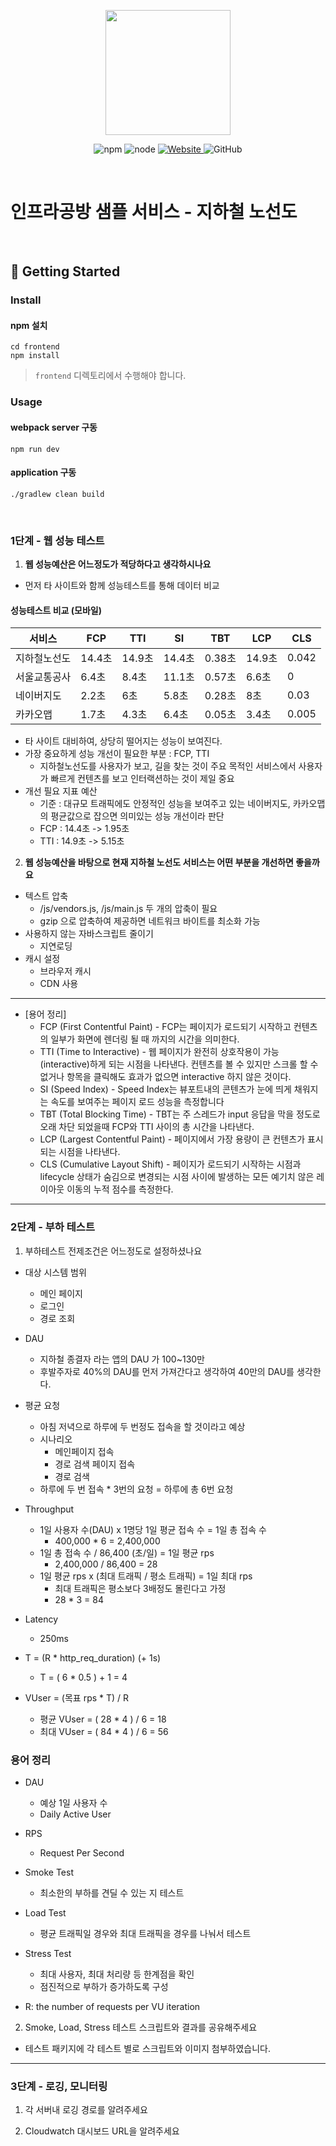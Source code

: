 <p align="center">
    <img width="200px;" src="https://raw.githubusercontent.com/woowacourse/atdd-subway-admin-frontend/master/images/main_logo.png"/>
</p>
<p align="center">
  <img alt="npm" src="https://img.shields.io/badge/npm-%3E%3D%205.5.0-blue">
  <img alt="node" src="https://img.shields.io/badge/node-%3E%3D%209.3.0-blue">
  <a href="https://edu.nextstep.camp/c/R89PYi5H" alt="nextstep atdd">
    <img alt="Website" src="https://img.shields.io/website?url=https%3A%2F%2Fedu.nextstep.camp%2Fc%2FR89PYi5H">
  </a>
  <img alt="GitHub" src="https://img.shields.io/github/license/next-step/atdd-subway-service">
</p>

<br>

# 인프라공방 샘플 서비스 - 지하철 노선도

<br>

## 🚀 Getting Started

### Install
#### npm 설치
```
cd frontend
npm install
```
> `frontend` 디렉토리에서 수행해야 합니다.

### Usage
#### webpack server 구동
```
npm run dev
```
#### application 구동
```
./gradlew clean build
```
<br>


### 1단계 - 웹 성능 테스트
1. **웹 성능예산은 어느정도가 적당하다고 생각하시나요**
* 먼저 타 사이트와 함께 성능테스트를 통해 데이터 비교
 #### 성능테스트 비교 (모바일)
|서비스|FCP|TTI|SI|TBT|LCP|CLS|
|---|---|---|---|---|---|---|
|지하철노선도|14.4초|14.9초|14.4초|0.38초|14.9초|0.042|
|서울교통공사|6.4초|8.4초|11.1초|0.57초|6.6초|0|
|네이버지도|2.2초|6초|5.8초|0.28초|8초|0.03|
|카카오맵|1.7초|4.3초|6.4초|0.05초|3.4초|0.005|
* 타 사이트 대비하여, 상당히 떨어지는 성능이 보여진다.
* 가장 중요하게 성능 개선이 필요한 부분 : FCP, TTI
  * 지하철노선도를 사용자가 보고, 길을 찾는 것이 주요 목적인 서비스에서 사용자가 빠르게 컨텐츠를 보고 인터랙션하는 것이 제일 중요
* 개선 필요 지표 예산
  * 기준 : 대규모 트래픽에도 안정적인 성능을 보여주고 있는 네이버지도, 카카오맵의 평균값으로 잡으면 의미있는 성능 개선이라 판단
  * FCP : 14.4초 -> 1.95초
  * TTI : 14.9초 -> 5.15초


2. **웹 성능예산을 바탕으로 현재 지하철 노선도 서비스는 어떤 부분을 개선하면 좋을까요**
* 텍스트 압축
  * /js/vendors.js, /js/main.js 두 개의 압축이 필요
  * gzip 으로 압축하여 제공하면 네트워크 바이트를 최소화 가능
* 사용하지 않는 자바스크립트 줄이기
  * 지연로딩
* 캐시 설정
  * 브라우저 캐시
  * CDN 사용

***
* [용어 정리]
    * FCP (First Contentful Paint) - FCP는 페이지가 로드되기 시작하고 컨텐츠의 일부가 화면에 렌더링 될 때 까지의 시간을 의미한다.
    * TTI (Time to Interactive) - 웹 페이지가 완전히 상호작용이 가능(interactive)하게 되는 시점을 나타낸다. 컨텐츠를 볼 수 있지만 스크롤 할 수 없거나 항목을 클릭해도 효과가 없으면 interactive 하지 않은 것이다.
    * SI (Speed Index) - Speed Index는 뷰포트내의 콘텐츠가 눈에 띄게 채워지는 속도를 보여주는 페이지 로드 성능을 측정합니다
    * TBT (Total Blocking Time) - TBT는 주 스레드가 input 응답을 막을 정도로 오래 차단 되었을때 FCP와 TTI 사이의 총 시간을 나타낸다.
    * LCP (Largest Contentful Paint) - 페이지에서 가장 용량이 큰 컨텐츠가 표시되는 시점을 나타낸다.
    * CLS (Cumulative Layout Shift) - 페이지가 로드되기 시작하는 시점과 lifecycle 상태가 숨김으로 변경되는 시점 사이에 발생하는 모든 예기치 않은 레이아웃 이동의 누적 점수를 측정한다.
---

### 2단계 - 부하 테스트 
1. 부하테스트 전제조건은 어느정도로 설정하셨나요
* 대상 시스템 범위
  * 메인 페이지
  * 로그인
  * 경로 조회

* DAU 
  * 지하철 종결자 라는 앱의 DAU 가 100~130만
  * 후발주자로 40%의 DAU를 먼저 가져간다고 생각하여 40만의 DAU를 생각한다.

* 평균 요청
  * 아침 저녁으로 하루에 두 번정도 접속을 할 것이라고 예상
  * 시나리오
    * 메인페이지 접속
    * 경로 검색 페이지 접속
    * 경로 검색
  * 하루에 두 번 접속 * 3번의 요청 = 하루에 총 6번 요청

* Throughput
  * 1일 사용자 수(DAU) x 1명당 1일 평균 접속 수 = 1일 총 접속 수
    * 400,000 * 6 = 2,400,000 
  * 1일 총 접속 수 / 86,400 (초/일) = 1일 평균 rps
    * 2,400,000 / 86,400 = 28
  * 1일 평균 rps x (최대 트래픽 / 평소 트래픽) = 1일 최대 rps
    * 최대 트래픽은 평소보다 3배정도 몰린다고 가정 
    * 28 * 3 = 84

* Latency 
  * 250ms

* T = (R * http_req_duration) (+ 1s)
  * T = ( 6 * 0.5 ) + 1 = 4

* VUser = (목표 rps * T) / R
  * 평균 VUser = ( 28 * 4 ) / 6 = 18
  * 최대 VUser = ( 84 * 4 ) / 6 = 56


### 용어 정리
* DAU
  * 예상 1일 사용자 수
  * Daily Active User

* RPS
  * Request Per Second

* Smoke Test
  * 최소한의 부하를 견딜 수 있는 지 테스트

* Load Test
  * 평균 트래픽일 경우와 최대 트래픽을 경우를 나눠서 테스트

* Stress Test
  * 최대 사용자, 최대 처리량 등 한계점을 확인
  * 점진적으로 부하가 증가하도록 구성

* R: the number of requests per VU iteration


2. Smoke, Load, Stress 테스트 스크립트와 결과를 공유해주세요
* 테스트 패키지에 각 테스트 별로 스크립트와 이미지 첨부하였습니다.
---

### 3단계 - 로깅, 모니터링
1. 각 서버내 로깅 경로를 알려주세요

2. Cloudwatch 대시보드 URL을 알려주세요
